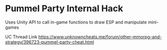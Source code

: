# Pummel Party Internal Hack
 Uses Unity API to call in-game functions to draw ESP and manipulate mini-games

UC Thread Link https://www.unknowncheats.me/forum/other-mmorpg-and-strategy/396723-pummel-party-cheat.html
